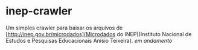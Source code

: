 # inep-crawler
Um simples crawler para baixar os arquivos de [http://inep.gov.br/microdados](Microdados do INEP)(Instituto Nacional de Estudos e Pesquisas Educacionais Anísio Teixeira).
*em andamento*
